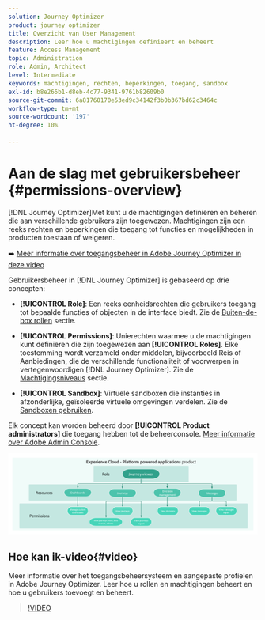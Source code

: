 ```yaml
---
solution: Journey Optimizer
product: journey optimizer
title: Overzicht van User Management
description: Leer hoe u machtigingen definieert en beheert
feature: Access Management
topic: Administration
role: Admin, Architect
level: Intermediate
keywords: machtigingen, rechten, beperkingen, toegang, sandbox
exl-id: b8e266b1-d8eb-4c77-9341-9761b82609b0
source-git-commit: 6a81760170e53ed9c34142f3b0b367bd62c3464c
workflow-type: tm+mt
source-wordcount: '197'
ht-degree: 10%

---
```


# Aan de slag met gebruikersbeheer {#permissions-overview}

[!DNL Journey Optimizer]Met kunt u de machtigingen definiëren en beheren die aan verschillende gebruikers zijn toegewezen. Machtigingen zijn een reeks rechten en beperkingen die toegang tot functies en mogelijkheden in producten toestaan of weigeren.

➡️ [Meer informatie over toegangsbeheer in Adobe Journey Optimizer in deze video](#video)

Gebruikersbeheer in [!DNL Journey Optimizer] is gebaseerd op drie concepten:

* **[!UICONTROL Role]**: Een reeks eenheidsrechten die gebruikers toegang tot bepaalde functies of objecten in de interface biedt. Zie de [Buiten-de-box rollen](ootb-product-profiles.md) sectie.

* **[!UICONTROL Permissions]**: Unierechten waarmee u de machtigingen kunt definiëren die zijn toegewezen aan **[!UICONTROL Roles]**. Elke toestemming wordt verzameld onder middelen, bijvoorbeeld Reis of Aanbiedingen, die de verschillende functionaliteit of voorwerpen in vertegenwoordigen [!DNL Journey Optimizer]. Zie de [Machtigingsniveaus](high-low-permissions.md) sectie.

* **[!UICONTROL Sandbox]**: Virtuele sandboxen die instanties in afzonderlijke, geïsoleerde virtuele omgevingen verdelen. Zie de [Sandboxen gebruiken](sandboxes.md).

Elk concept kan worden beheerd door **[!UICONTROL Product administrators]** die toegang hebben tot de beheerconsole. [Meer informatie over Adobe Admin Console](https://helpx.adobe.com/nl/enterprise/managing/user-guide.html).

![](assets/do-not-localize/permissions_2.png)

## Hoe kan ik-video{#video}

Meer informatie over het toegangsbeheersysteem en aangepaste profielen in Adobe Journey Optimizer. Leer hoe u rollen en machtigingen beheert en hoe u gebruikers toevoegt en beheert.

>[!VIDEO](https://video.tv.adobe.com/v/333998?quality=12)

